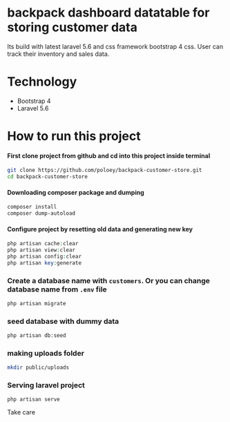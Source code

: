 # backpack dashboard datatable for storing customer data

Its build with latest laravel 5.6 and css framework bootstrap 4 css. User can track their inventory and sales data.


# Technology
* Bootstrap 4
* Laravel 5.6 

# How to run this project

#### First clone project from github and cd into this project inside terminal

~~~bash
git clone https://github.com/poloey/backpack-customer-store.git
cd backpack-customer-store
~~~

#### Downloading composer package  and dumping

~~~bash
composer install
composer dump-autoload
~~~


#### Configure project by resetting old data and generating new key
~~~php
php artisan cache:clear
php artisan view:clear
php artisan config:clear
php artisan key:generate
~~~
### Create a database name with `customers`. Or you can change database name from `.env` file 

~~~bash
php artisan migrate
~~~

### seed database with dummy data 

~~~bash
php artisan db:seed
~~~

### making uploads folder 

~~~bash
mkdir public/uploads
~~~



### Serving laravel project

~~~
php artisan serve
~~~

Take care 
